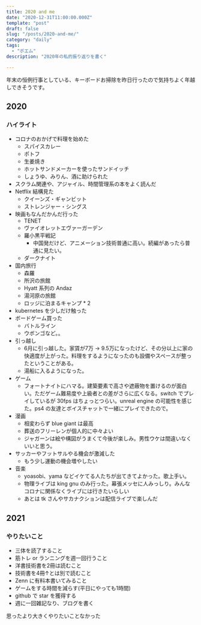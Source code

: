 ```yaml
---
title: 2020 and me
date: "2020-12-31T11:00:00.000Z"
template: "post"
draft: false
slug: "/posts/2020-and-me/"
category: "daily"
tags:
  - "ポエム"
description: "2020年の私的振り返りを書く"

---
```


年末の恒例行事としている、キーボードお掃除を昨日行ったので気持ちよく年越しできそうです。

## 2020

### ハイライト

- コロナのおかげで料理を始めた
  - スパイスカレー
  - ポトフ
  - 生姜焼き
  - ホットサンドメーカーを使ったサンドイッチ
  - しょうゆ、みりん、酒に助けられた
- スクラム関連や、アジャイル、時間管理系の本をよく読んだ
- Netflix 結構見た
  - クイーンズ・ギャンビット
  - ストレンジャー・シングス
- 映画もなんだかんだ行った
  - TENET
  - ヴァイオレットエヴァーガーデン
  - 羅小黒平戦記
    - 中国発だけど、アニメーション技術普通に高い。続編があったら普通に見たい。
  - ダークナイト
- 国内旅行
  - 森羅
  - 所沢の旅館
  - Hyatt 系列の Andaz
  - 湯河原の旅館
  - ロッジに泊まるキャンプ * 2
- kubernetes を少しだけ触った
- ボードゲーム買った
  - バトルライン
  - ウボンゴなど。。
- 引っ越し
  - 6月に引っ越した。家賃が7万 -> 9.5万になったけど、その分以上に家の快適度が上がった。料理をするようになったのも設備やスペースが整ったということがある。
  - 湯船に入るようになった。
- ゲーム
  - フォートナイトにハマる。建築要素で高さや遮蔽物を置けるのが面白い。ただゲーム難易度や上級者との差がさらに広くなる。switch でプレイしているが 30fps はちょっとつらい。unreal engine の可能性を感じた。ps4 の友達とボイスチャットで一緒にプレイできたので。
- 漫画
  - 相変わらず blue giant は最高
  - 葬送のフリーレンが個人的に中々よい
  - ジャガーンは絵や構図がうまくて今後が楽しみ。男性ウケは間違いなくいいと思う。
- サッカーやフットサルやる機会が激減した
  - もう少し運動の機会増やしたい
- 音楽
  - yoasobi、yama などイケてる人たちが出てきてよかった。歌上手い。
  - 物理ライブは king gnu のみ行った。幕張メッセに人みっしり。みんなコロナに関係なくライブには行きたいらしい
  - あとは tk さんやサカナクションは配信ライブで楽しんだ



## 2021

### やりたいこと

- 三体を読了すること
- 筋トレ or ランニングを週一回行うこと
- 洋書技術書を2冊は読むこと
- 技術書を4冊↑とは別で読むこと
- Zenn に有料本書いてみること
- ゲームをする時間を減らす(平日にやっても1時間)
- github で star を獲得する
- 週に一回雑記なり、ブログを書く

思ったより大きくやりたいことなかった